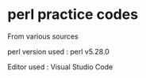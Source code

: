 # perl practice codes
From various sources

perl version used : perl v5.28.0

Editor used : Visual Studio Code
